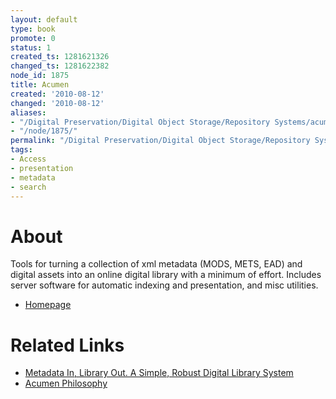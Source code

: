 ```yaml
---
layout: default
type: book
promote: 0
status: 1
created_ts: 1281621326
changed_ts: 1281622382
node_id: 1875
title: Acumen
created: '2010-08-12'
changed: '2010-08-12'
aliases:
- "/Digital Preservation/Digital Object Storage/Repository Systems/acumen/"
- "/node/1875/"
permalink: "/Digital Preservation/Digital Object Storage/Repository Systems/acumen/"
tags:
- Access
- presentation
- metadata
- search
---
```

About
=====
Tools for turning a collection of xml metadata (MODS, METS, EAD) and digital assets into an online digital library with a minimum of effort. Includes server software for automatic indexing and presentation, and misc utilities. 

* [Homepage](http://sourceforge.net/projects/acumenproject/)

Related Links
=============
* [Metadata In, Library Out. A Simple, Robust Digital Library System](http://journal.code4lib.org/articles/3107)
* [Acumen Philosophy](http://lb-416-003.lib.ua-net.ua.edu/notes/?f=acumen%20philosophy.txt)

